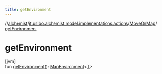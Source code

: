 ```yaml
---
title: getEnvironment
---
```

//[alchemist](../../../index.html)/[it.unibo.alchemist.model.implementations.actions](../index.html)/[MoveOnMap](index.html)/[getEnvironment](get-environment.html)



# getEnvironment



[jvm]\
fun [getEnvironment](get-environment.html)(): [MapEnvironment](../../it.unibo.alchemist.model.interfaces/-map-environment/index.html)<[T](../../it.unibo.alchemist.model.implementations.movestrategies.speed/-straight-line-trace-dependant-speed/index.html)>




